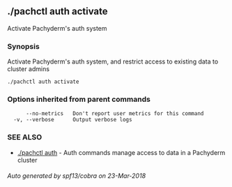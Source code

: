 ## ./pachctl auth activate

Activate Pachyderm's auth system

### Synopsis


Activate Pachyderm's auth system, and restrict access to existing data to cluster admins

```
./pachctl auth activate
```

### Options inherited from parent commands

```
      --no-metrics   Don't report user metrics for this command
  -v, --verbose      Output verbose logs
```

### SEE ALSO
* [./pachctl auth](./pachctl_auth.md)	 - Auth commands manage access to data in a Pachyderm cluster

###### Auto generated by spf13/cobra on 23-Mar-2018
